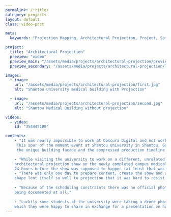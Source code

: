 ```yaml
---
permalink: /:title/
category: projects
layout: default
class: video-post

meta:
  keywords: "Projection Mapping, Architectural Projection, Project, Software, China"

project:
  title: "Architectural Projection"
  preview: "video"
  preview_main: "/assets/media/projects/architectural-projection/preview.webm"
  preview_secondary: "/assets/media/projects/architectural-projection/logo.mp4"

images:
  - image:
    url: "/assets/media/projects/architectural-projection/first.jpg"
    alt: "Shantou University medical building with Projection"

  - image:
    url: "/assets/media/projects/architectural-projection/second.jpg"
    alt: "Shantou Medical Building without projection"

videos:
  - video:
    id: "354445100"

contents:
    - "It was nearly impossible to work at Obscura Digital and not work on architectural projection mapping at some point. 
     This spur of the moment event at Shantou University in Shantou, Guangdong, China was particularly memorable because of 
     the unique building facade and the compressed production timeline."

    - "While visiting the university to work on a different, unrelated projection mapping project, we were asked to do an 
    architectural projection show on the newly completed campus medical building. The spontaneous request came approximately 
    24 hours before the show was supposed to happen (at least that was when I first heard of it)."
    - "There was only one day to prepare content, create the show and align the projectors but the building's
    shape lent itself so well to projection that it was hard to resist."
    
    - "Because of the scheduling constraints there was no official photographer to capture this job and it came close to not 
    being documented at all."
    
    - "Luckily some students at the university were taking a drone photography class nearby and captured footage of the event
    which they were happy to share in exchange for a presentation on how to projection map buildings."
---
```

